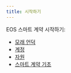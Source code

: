 ```yaml
---
title: 시작하기
---
```


<head>
  <title>스마트 계약 시작하기</title>
</head>

EOS 스마트 계약 시작하기:

- [모래 언덕](./10_dune-guide.md)
- [계정](./20_accounts.md)
- [자원](./30_resources.md)
- [스마트 계약 기초](./40_smart-contract-basics.md)
